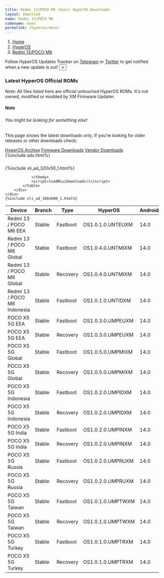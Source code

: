 ```yaml
---
title: Redmi 13/POCO M6 (moon) HyperOS Downloads
layout: download
name: Redmi 13/POCO M6
codename: moon
permalink: /hyperos/moon/
---
```

<nav aria-label="breadcrumb">
    <ol class="breadcrumb">
        <li class="breadcrumb-item"><a href="/">Home</a></li>
        <li class="breadcrumb-item"><a href="/hyperos/">HyperOS</a></li>
        <li class="breadcrumb-item active" aria-current="page"><a href="/hyperos/moon/">Redmi 13/POCO M6</a></li>
    </ol>
</nav>
<div class="alert alert-primary alert-dismissible fade show" role="alert">
    Follow HyperOS Updates Tracker on <a href="https://t.me/MIUIUpdatesTracker" class="alert-link">Telegram</a>
     or <a href="https://twitter.com/MiFwUpdater" class="alert-link">Twitter</a> to get notified when a new update is out!
    <button type="button" class="close" data-dismiss="alert" aria-label="Close">
        <span aria-hidden="true">&times;</span>
    </button>
</div>

### Latest HyperOS Official ROMs
*Note*: All files listed here are official untouched HyperOS ROMs. It's not owned, modified or modded by XM Firmware Updater.
<div class="card">
  <div class="card-body">
    <h5 class="card-title">Note</h5>
    <h6 class="card-subtitle mb-2 text-muted">You might be looking for something else!</h6>
    <p class="card-text">This page shows the latest downloads only.
     If you're looking for older releases or other downloads check:</p>
    <a href="/archive/hyperos/moon/" class="card-link">HyperOS Archive</a>
    <a href="/firmware/moon/" class="card-link">Firmware Downloads</a>
    <a href="/vendor/moon/" class="card-link">Vendor Downloads</a>
  </div>
</div>
{%include ads.html%}
<div class="row justify-content-center">
    <div class="col-10">
        <div class="table-responsive-md" style="margin-top: 25px;">
            {%include vli_ad_320x50_1.html%}
            <table id="miui" class="display dt-responsive nowrap compact table table-striped table-hover table-sm">
                <thead class="thead-dark">
                    <tr>
                        <th data-ref="device">Device</th>
                        <th data-ref="branch">Branch</th>
                        <th data-ref="type">Type</th>
                        <th data-ref="miui">HyperOS</th>
                        <th data-ref="android">Android</th>
                        <th data-ref="size">Size</th>
                        <th data-ref="size">Date</th>
                        <th data-ref="link">Link</th>
                    </tr>
                </thead>
                <tbody>
                <tr><td>Redmi 13 / POCO M6 EEA</td><td>Stable</td><td>Fastboot</td><td>OS1.0.1.0.UNTEUXM</td><td>14.0</td><td>6.8 GB</td><td>2024-04-19</td><td><a href="/hyperos/moon/stable/OS1.0.1.0.UNTEUXM/">Download</a></td></tr>
<tr><td>Redmi 13 / POCO M6 Global</td><td>Stable</td><td>Fastboot</td><td>OS1.0.4.0.UNTMIXM</td><td>14.0</td><td>7.2 GB</td><td>2024-05-17</td><td><a href="/hyperos/moon/stable/OS1.0.4.0.UNTMIXM/">Download</a></td></tr>
<tr><td>Redmi 13 / POCO M6 Global</td><td>Stable</td><td>Recovery</td><td>OS1.0.4.0.UNTMIXM</td><td>14.0</td><td>4.4 GB</td><td>2024-06-05</td><td><a href="/hyperos/moon/stable/OS1.0.4.0.UNTMIXM/">Download</a></td></tr>
<tr><td>Redmi 13 / POCO M6 Indonesia</td><td>Stable</td><td>Fastboot</td><td>OS1.0.1.0.UNTIDXM</td><td>14.0</td><td>6.4 GB</td><td>2024-04-19</td><td><a href="/hyperos/moon/stable/OS1.0.1.0.UNTIDXM/">Download</a></td></tr>
<tr><td>POCO X5 5G EEA</td><td>Stable</td><td>Fastboot</td><td>OS1.0.3.0.UMPEUXM</td><td>14.0</td><td>6.3 GB</td><td>2024-04-09</td><td><a href="/hyperos/moonstone/stable/OS1.0.3.0.UMPEUXM/">Download</a></td></tr>
<tr><td>POCO X5 5G EEA</td><td>Stable</td><td>Recovery</td><td>OS1.0.3.0.UMPEUXM</td><td>14.0</td><td>3.9 GB</td><td>2024-04-18</td><td><a href="/hyperos/moonstone/stable/OS1.0.3.0.UMPEUXM/">Download</a></td></tr>
<tr><td>POCO X5 5G Global</td><td>Stable</td><td>Fastboot</td><td>OS1.0.5.0.UMPMIXM</td><td>14.0</td><td>6.7 GB</td><td>2024-04-09</td><td><a href="/hyperos/moonstone/stable/OS1.0.5.0.UMPMIXM/">Download</a></td></tr>
<tr><td>POCO X5 5G Global</td><td>Stable</td><td>Recovery</td><td>OS1.0.5.0.UMPMIXM</td><td>14.0</td><td>3.9 GB</td><td>2024-04-15</td><td><a href="/hyperos/moonstone/stable/OS1.0.5.0.UMPMIXM/">Download</a></td></tr>
<tr><td>POCO X5 5G Indonesia</td><td>Stable</td><td>Fastboot</td><td>OS1.0.2.0.UMPIDXM</td><td>14.0</td><td>6.1 GB</td><td>2024-04-28</td><td><a href="/hyperos/moonstone/stable/OS1.0.2.0.UMPIDXM/">Download</a></td></tr>
<tr><td>POCO X5 5G Indonesia</td><td>Stable</td><td>Recovery</td><td>OS1.0.2.0.UMPIDXM</td><td>14.0</td><td>3.9 GB</td><td>2024-05-09</td><td><a href="/hyperos/moonstone/stable/OS1.0.2.0.UMPIDXM/">Download</a></td></tr>
<tr><td>POCO X5 5G India</td><td>Stable</td><td>Fastboot</td><td>OS1.0.2.0.UMPINXM</td><td>14.0</td><td>5.3 GB</td><td>2024-04-11</td><td><a href="/hyperos/moonstone/stable/OS1.0.2.0.UMPINXM/">Download</a></td></tr>
<tr><td>POCO X5 5G India</td><td>Stable</td><td>Recovery</td><td>OS1.0.2.0.UMPINXM</td><td>14.0</td><td>3.8 GB</td><td>2024-04-17</td><td><a href="/hyperos/moonstone/stable/OS1.0.2.0.UMPINXM/">Download</a></td></tr>
<tr><td>POCO X5 5G Russia</td><td>Stable</td><td>Fastboot</td><td>OS1.0.2.0.UMPRUXM</td><td>14.0</td><td>6.5 GB</td><td>2024-04-28</td><td><a href="/hyperos/moonstone/stable/OS1.0.2.0.UMPRUXM/">Download</a></td></tr>
<tr><td>POCO X5 5G Russia</td><td>Stable</td><td>Recovery</td><td>OS1.0.2.0.UMPRUXM</td><td>14.0</td><td>3.8 GB</td><td>2024-05-13</td><td><a href="/hyperos/moonstone/stable/OS1.0.2.0.UMPRUXM/">Download</a></td></tr>
<tr><td>POCO X5 5G Taiwan</td><td>Stable</td><td>Fastboot</td><td>OS1.0.1.0.UMPTWXM</td><td>14.0</td><td>5.5 GB</td><td>2024-02-20</td><td><a href="/hyperos/moonstone/stable/OS1.0.1.0.UMPTWXM/">Download</a></td></tr>
<tr><td>POCO X5 5G Taiwan</td><td>Stable</td><td>Recovery</td><td>OS1.0.1.0.UMPTWXM</td><td>14.0</td><td>3.8 GB</td><td>2024-03-05</td><td><a href="/hyperos/moonstone/stable/OS1.0.1.0.UMPTWXM/">Download</a></td></tr>
<tr><td>POCO X5 5G Turkey</td><td>Stable</td><td>Fastboot</td><td>OS1.0.1.0.UMPTRXM</td><td>14.0</td><td>5.7 GB</td><td>2024-02-28</td><td><a href="/hyperos/moonstone/stable/OS1.0.1.0.UMPTRXM/">Download</a></td></tr>
<tr><td>POCO X5 5G Turkey</td><td>Stable</td><td>Recovery</td><td>OS1.0.1.0.UMPTRXM</td><td>14.0</td><td>3.8 GB</td><td>2024-03-06</td><td><a href="/hyperos/moonstone/stable/OS1.0.1.0.UMPTRXM/">Download</a></td></tr>

                </tbody>
                <script>loadMiuiDownloads()</script>
            </table>
        </div>
    </div>
    {%include vli_ad_160x600_1.html%}
</div>
